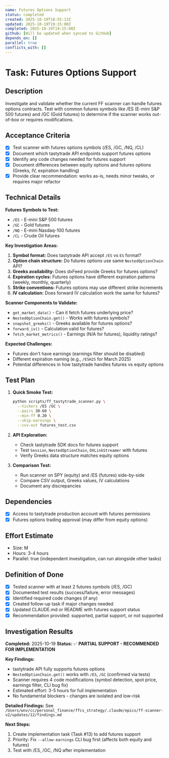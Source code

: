```yaml
---
name: Futures Options Support
status: completed
created: 2025-10-19T18:55:13Z
updated: 2025-10-19T19:15:00Z
completed: 2025-10-19T19:15:00Z
github: [Will be updated when synced to GitHub]
depends_on: []
parallel: true
conflicts_with: []
---
```


# Task: Futures Options Support

## Description

Investigate and validate whether the current FF scanner can handle futures options contracts. Test with common futures symbols like /ES (E-mini S&P 500 futures) and /GC (Gold futures) to determine if the scanner works out-of-box or requires modifications.

## Acceptance Criteria

- [x] Test scanner with futures options symbols (/ES, /GC, /NQ, /CL)
- [x] Document which tastytrade API endpoints support futures options
- [x] Identify any code changes needed for futures support
- [x] Document differences between equity options and futures options (Greeks, IV, expiration handling)
- [x] Provide clear recommendation: works as-is, needs minor tweaks, or requires major refactor

## Technical Details

**Futures Symbols to Test:**
- `/ES` - E-mini S&P 500 futures
- `/GC` - Gold futures
- `/NQ` - E-mini Nasdaq-100 futures
- `/CL` - Crude Oil futures

**Key Investigation Areas:**
1. **Symbol format:** Does tastytrade API accept `/ES` vs `ES` format?
2. **Option chain structure:** Do futures options use same `NestedOptionChain` API?
3. **Greeks availability:** Does dxFeed provide Greeks for futures options?
4. **Expiration cycles:** Futures options have different expiration patterns (weekly, monthly, quarterly)
5. **Strike conventions:** Futures options may use different strike increments
6. **IV calculation:** Does forward IV calculation work the same for futures?

**Scanner Components to Validate:**
- `get_market_data()` - Can it fetch futures underlying price?
- `NestedOptionChain.get()` - Works with futures symbols?
- `snapshot_greeks()` - Greeks available for futures options?
- `forward_iv()` - Calculation valid for futures?
- `fetch_market_metrics()` - Earnings (N/A for futures), liquidity ratings?

**Expected Challenges:**
- Futures don't have earnings (earnings filter should be disabled)
- Different expiration naming (e.g., `/ESH25` for March 2025)
- Potential differences in how tastytrade handles futures vs equity options

## Test Plan

1. **Quick Smoke Test:**
   ```bash
   python scripts/ff_tastytrade_scanner.py \
     --tickers /ES /GC \
     --pairs 30-60 \
     --min-ff 0.20 \
     --skip-earnings \
     --csv-out futures_test.csv
   ```

2. **API Exploration:**
   - Check tastytrade SDK docs for futures support
   - Test `Session`, `NestedOptionChain`, `DXLinkStreamer` with futures
   - Verify Greeks data structure matches equity options

3. **Comparison Test:**
   - Run scanner on SPY (equity) and /ES (futures) side-by-side
   - Compare CSV output, Greeks values, IV calculations
   - Document any discrepancies

## Dependencies

- [x] Access to tastytrade production account with futures permissions
- [x] Futures options trading approval (may differ from equity options)

## Effort Estimate

- Size: M
- Hours: 3-4 hours
- Parallel: true (independent investigation, can run alongside other tasks)

## Definition of Done

- [x] Tested scanner with at least 2 futures symbols (/ES, /GC)
- [x] Documented test results (success/failure, error messages)
- [x] Identified required code changes (if any)
- [x] Created follow-up task if major changes needed
- [x] Updated CLAUDE.md or README with futures support status
- [x] Recommendation provided: supported, partial support, or not supported

## Investigation Results

**Completed:** 2025-10-19
**Status:** ✅ **PARTIAL SUPPORT - RECOMMENDED FOR IMPLEMENTATION**

**Key Findings:**
- tastytrade API fully supports futures options
- `NestedOptionChain.get()` works with `/ES`, `/GC` (confirmed via tests)
- Scanner requires 4 code modifications (symbol detection, spot price, earnings filter, CLI bug fix)
- Estimated effort: 3-5 hours for full implementation
- No fundamental blockers - changes are isolated and low-risk

**Detailed Findings:**
See `/Users/wnv/cc/personal_finance/ffcs_strategy/.claude/epics/ff-scanner-v2/updates/12/findings.md`

**Next Steps:**
1. Create implementation task (Task #13) to add futures support
2. Priority: Fix `--allow-earnings` CLI bug first (affects both equity and futures)
3. Test with /ES, /GC, /NQ after implementation
